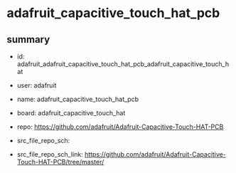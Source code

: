 # adafruit_capacitive_touch_hat_pcb
 
## summary 
* id: adafruit_adafruit_capacitive_touch_hat_pcb_adafruit_capacitive_touch_hat
* user: adafruit
* name: adafruit_capacitive_touch_hat_pcb
* board: adafruit_capacitive_touch_hat
* repo: https://github.com/adafruit/Adafruit-Capacitive-Touch-HAT-PCB



* src_file_repo_sch: 
* src_file_repo_sch_link: https://github.com/adafruit/Adafruit-Capacitive-Touch-HAT-PCB/tree/master/






